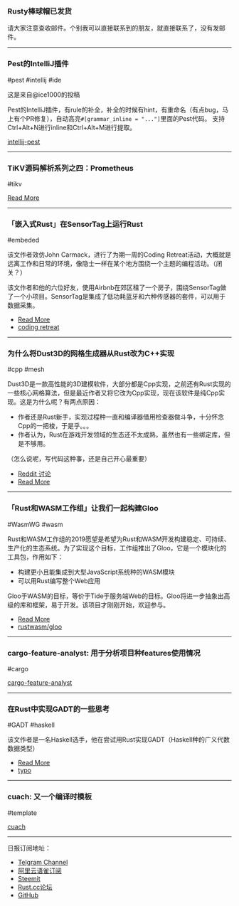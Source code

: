 ### Rusty棒球帽已发货

请大家注意查收邮件。个别我可以直接联系到的朋友，就直接联系了，没有发邮件。

---

### Pest的IntelliJ插件

#pest #intellij #ide

这是来自@ice1000的投稿

Pest的IntelliJ插件，有rule的补全，补全的时候有hint，有重命名（有点bug，马上有个PR修复），自动高亮`#[grammar_inline = "..."]`里面的Pest代码。
支持Ctrl+Alt+N进行inline和Ctrl+Alt+M进行提取。

[intellij-pest](https://github.com/pest-parser/intellij-pest)

---

### TiKV源码解析系列之四：Prometheus

#tikv

[Read More](https://zhuanlan.zhihu.com/p/59165478)

---

### 「嵌入式Rust」在SensorTag上运行Rust

#embeded

该文作者效仿John Carmack，进行了为期一周的Coding Retreat活动，大概就是远离工作和日常的环境，像隐士一样在某个地方围绕一个主题的编程活动。（闭关？）

该文作者和他的六位好友，使用Airbnb在郊区租了一个房子，围绕SensorTag做了一个小项目。SensorTag是集成了低功耗蓝牙和六种传感器的套件，可以用于数据采集。

- [Read More](https://www.wezm.net/technical/2019/03/sensortag-embedded-rust-coding-retreat/)
- [coding retreat](https://www.facebook.com/permalink.php?story_fbid=2110408722526967&id=100006735798590)

---

### 为什么将Dust3D的网格生成器从Rust改为C++实现

#cpp #mesh

Dust3D是一款高性能的3D建模软件，大部分都是Cpp实现，之前还有Rust实现的一些核心网格算法，但是最近作者又将它改为Cpp实现，现在该软件是纯Cpp实现。这是为什么呢？有两点原因：

- 作者还是Rust新手，实现过程种一直和编译器借用检查器做斗争，十分怀念Cpp的一把梭，于是乎。。。
- 作者认为，Rust在游戏开发领域的生态还不太成熟，虽然也有一些绑定库，但是不够用。

（怎么说呢，写代码这种事，还是自己开心最重要）

- [Reddit 讨论](https://www.reddit.com/r/rust/comments/b0erei/why_i_rewrote_the_mesh_generator_of_dust3d_from/)
- [Read More](https://blogs.dust3d.org/2019/03/13/why-i-rewrote-the-mesh-generator-of-dust3d-from-rust-to-cplusplus/)

---

###  「Rust和WASM工作组」让我们一起构建Gloo

#WasmWG #wasm

Rust和WASM工作组的2019愿望是希望为Rust和WASM开发构建稳定、可持续、生产化的生态系统。为了实现这个目标，工作组推出了Gloo，它是一个模块化的工具包，作用如下：

- 构建更小且能集成到大型JavaScript系统种的WASM模块
- 可以用Rust编写整个Web应用

Gloo于WASM的目标，等价于Tide于服务端Web的目标。Gloo将进一步抽象出高级的库和框架，易于开发。该项目才刚刚开始，欢迎参与。

- [Read More](https://rustwasm.github.io/2019/03/12/lets-build-gloo-together.html)
- [rustwasm/gloo](https://github.com/rustwasm/gloo)

---

### cargo-feature-analyst: 用于分析项目种features使用情况

#cargo 

[cargo-feature-analyst](https://github.com/psinghal20/cargo-feature-analyst)

---

### 在Rust中实现GADT的一些思考

#GADT #haskell

该文作者是一名Haskell选手，他在尝试用Rust实现GADT（Haskell种的广义代数数据类型）

- [Read More](http://www.philipzucker.com/thoughts-on-faking-some-of-gadts-in-rust/)
- [typo](https://github.com/philzook58/typo)

---

### cuach: 又一个编译时模板

#template

[cuach](https://nest.pijul.com/pmeunier/cuach)

---

日报订阅地址：

- [Telgram Channel](https://t.me/rust_daily_news )
- [阿里云语雀订阅](https://www.yuque.com/chaosbot/rustnews)
- [Steemit](https://steemit.com/@blackanger)
- [Rust.cc论坛](https://rust.cc)
- [GitHub](https://github.com/RustStudy/rust_daily_news)